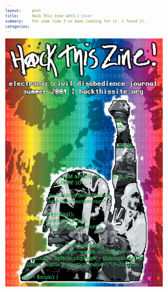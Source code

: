 ```yaml
---
layout:     post
title:      Hack This Zine &#35;1 Cover
summary:    For some time I've been looking for it. I found it.
categories: 
---
```


![Hack This Zine 1 Cover](/images/htz1cover.jpg)

